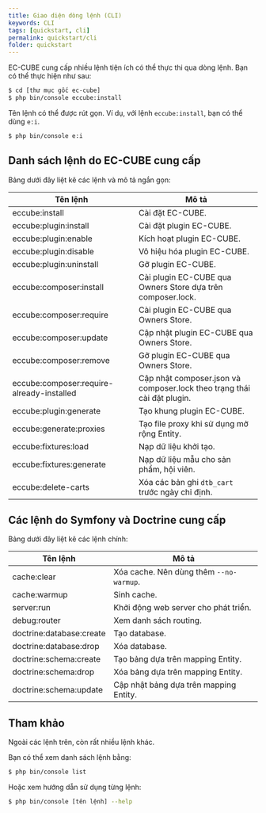 ```yaml
---
title: Giao diện dòng lệnh (CLI)
keywords: CLI
tags: [quickstart, cli]
permalink: quickstart/cli
folder: quickstart
---
```


EC-CUBE cung cấp nhiều lệnh tiện ích có thể thực thi qua dòng lệnh.
Bạn có thể thực hiện như sau:

```bash
$ cd [thư mục gốc ec-cube]
$ php bin/console eccube:install
```

Tên lệnh có thể được rút gọn. Ví dụ, với lệnh `eccube:install`, bạn có thể dùng `e:i`.

```bash
$ php bin/console e:i
```

## Danh sách lệnh do EC-CUBE cung cấp

Bảng dưới đây liệt kê các lệnh và mô tả ngắn gọn:

| Tên lệnh                                | Mô tả                                                                                      |
|-----------------------------------------|-------------------------------------------------------------------------------------------|
| eccube:install                          | Cài đặt EC-CUBE.                                                                          |
| eccube:plugin:install                   | Cài đặt plugin EC-CUBE.                                                                   |
| eccube:plugin:enable                    | Kích hoạt plugin EC-CUBE.                                                                 |
| eccube:plugin:disable                   | Vô hiệu hóa plugin EC-CUBE.                                                               |
| eccube:plugin:uninstall                 | Gỡ plugin EC-CUBE.                                                                        |
| eccube:composer:install                 | Cài plugin EC-CUBE qua Owners Store dựa trên composer.lock.                               |
| eccube:composer:require                 | Cài plugin EC-CUBE qua Owners Store.                                                      |
| eccube:composer:update                  | Cập nhật plugin EC-CUBE qua Owners Store.                                                 |
| eccube:composer:remove                  | Gỡ plugin EC-CUBE qua Owners Store.                                                       |
| eccube:composer:require-already-installed | Cập nhật composer.json và composer.lock theo trạng thái cài đặt plugin.                  |
| eccube:plugin:generate                  | Tạo khung plugin EC-CUBE.                                                                 |
| eccube:generate:proxies                 | Tạo file proxy khi sử dụng mở rộng Entity.                                                |
| eccube:fixtures:load                    | Nạp dữ liệu khởi tạo.                                                                     |
| eccube:fixtures:generate                | Nạp dữ liệu mẫu cho sản phẩm, hội viên.                                                   |
| eccube:delete-carts                     | Xóa các bản ghi `dtb_cart` trước ngày chỉ định.                                           |

## Các lệnh do Symfony và Doctrine cung cấp

Bảng dưới đây liệt kê các lệnh chính:

| Tên lệnh               | Mô tả                                                          |
|------------------------|---------------------------------------------------------------|
| cache:clear            | Xóa cache. Nên dùng thêm `--no-warmup`.                       |
| cache:warmup           | Sinh cache.                                                    |
| server:run             | Khởi động web server cho phát triển.                           |
| debug:router           | Xem danh sách routing.                                         |
| doctrine:database:create | Tạo database.                                                |
| doctrine:database:drop   | Xóa database.                                                |
| doctrine:schema:create   | Tạo bảng dựa trên mapping Entity.                            |
| doctrine:schema:drop     | Xóa bảng dựa trên mapping Entity.                            |
| doctrine:schema:update   | Cập nhật bảng dựa trên mapping Entity.                       |

## Tham khảo

Ngoài các lệnh trên, còn rất nhiều lệnh khác.

Bạn có thể xem danh sách lệnh bằng:

```bash
$ php bin/console list
```

Hoặc xem hướng dẫn sử dụng từng lệnh:

```bash
$ php bin/console [tên lệnh] --help
```
